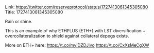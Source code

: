 Link:  https://twitter.com/reserveprotocol/status/1727413061345305080
Title: 1727413061345305080

Rain or shine. 

This is an example of why ETHPLUS (ETH+) with LST diversification + overcollateralization to shield against collateral depegs exists.

More on ETH+ here:  https://t.co/myiDZDJivo https://t.co/CxXsMeCgXW